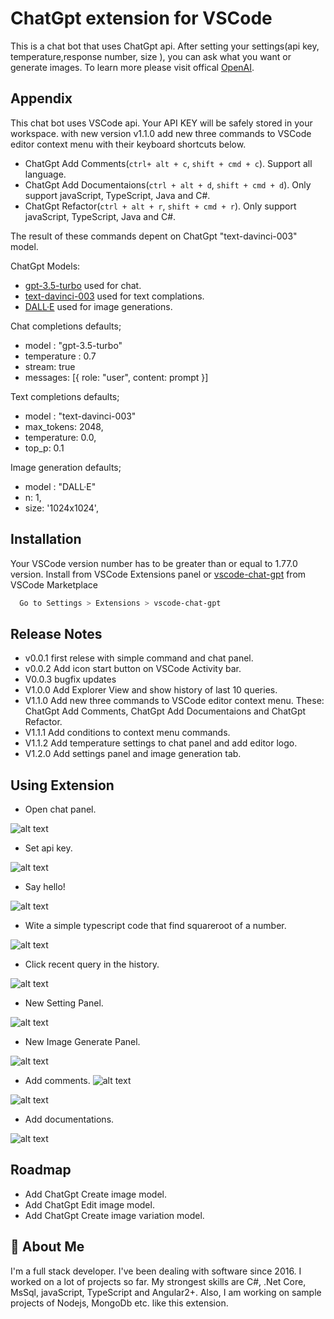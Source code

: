 
# ChatGpt extension for VSCode

This is a chat bot that uses ChatGpt api. After setting your settings(api key, temperature,response number, size ), you can ask what you want or generate images. 
To learn more please visit offical [OpenAI](https://openai.com/).

## Appendix

This chat bot uses VSCode api. Your API KEY will be safely stored in your workspace.
with new version v1.1.0 add new three commands to VSCode editor context menu with their keyboard shortcuts below.

- ChatGpt Add Comments(`ctrl+ alt + c`, `shift + cmd + c`). Support all language.
- ChatGpt Add Documentaions(`ctrl + alt + d`, `shift + cmd + d`). Only support javaScript, TypeScript, Java and C#.
- ChatGpt Refactor(`ctrl + alt + r`, `shift + cmd + r`). Only support javaScript, TypeScript, Java and C#.

The result of these commands depent on ChatGpt "text-davinci-003" model. 

ChatGpt Models:
- [gpt-3.5-turbo](https://github.com/kydycode/chatgpt-3.5-turbo) used for chat.
- [text-davinci-003](https://platform.openai.com/docs/models/gpt-3-5) used for text complations.
- [DALL·E](https://platform.openai.com/docs/models/dall-e) used for image generations.

Chat completions defaults;
- model : "gpt-3.5-turbo"
- temperature : 0.7
- stream: true
- messages: [{ role: "user", content: prompt }]

Text completions defaults;
- model : "text-davinci-003"
- max_tokens: 2048,
- temperature: 0.0,
- top_p: 0.1

Image generation defaults;
- model : "DALL·E"
- n: 1,
- size: '1024x1024',

## Installation

Your VSCode version number has to be greater than or equal to 1.77.0 version.
Install from VSCode Extensions panel or [vscode-chat-gpt](https://marketplace.visualstudio.com/items?itemName=ikasann-self.vscode-chat-gpt) from VSCode Marketplace

```bash
  Go to Settings > Extensions > vscode-chat-gpt
```
## Release Notes

- v0.0.1 first relese with simple command and chat panel.
- v0.0.2 Add icon start button on VSCode Activity bar.
- V0.0.3 bugfix updates
- V1.0.0 Add Explorer View and show history of last 10 queries.
- V1.1.0 Add new three commands to VSCode editor context menu. These: ChatGpt Add Comments, ChatGpt Add Documentaions and ChatGpt Refactor.
- V1.1.1 Add conditions to context menu commands.
- V1.1.2 Add temperature settings to chat panel and add editor logo.
- V1.2.0 Add settings panel and image generation tab.
## Using Extension

* Open chat panel.

![alt text](https://github.com/ismailkasan/chat-gpt-vscode-extension/blob/main/src/images/start-and-api-key.gif?raw=true)

* Set api key.

![alt text](https://github.com/ismailkasan/chat-gpt-vscode-extension/blob/main/src/images/extension.png?raw=true)

* Say hello!

![alt text](https://github.com/ismailkasan/chat-gpt-vscode-extension/blob/main/src/images/extension-1.png?raw=true)

* Wite a simple typescript code that find squareroot of a number.

![alt text](https://github.com/ismailkasan/chat-gpt-vscode-extension/blob/main/src/images/extension-2.png?raw=true)

* Click recent query in the history.

![alt text](https://github.com/ismailkasan/chat-gpt-vscode-extension/blob/main/src/images/history-clear.gif?raw=true)

* New Setting Panel.

![alt text](https://github.com/ismailkasan/chat-gpt-vscode-extension/blob/main/src/images/new-ask-gpt.png?raw=true)

* New Image Generate Panel.

![alt text](https://github.com/ismailkasan/chat-gpt-vscode-extension/blob/main/src/images/generate-image.png?raw=true)

* Add comments.
![alt text](https://github.com/ismailkasan/chat-gpt-vscode-extension/blob/main/src/images/add-comment-1.png?raw=true)

![alt text](https://github.com/ismailkasan/chat-gpt-vscode-extension/blob/main/src/images/add-comment-2.png?raw=true)

* Add documentations.

![alt text](https://github.com/ismailkasan/chat-gpt-vscode-extension/blob/main/src/images/add-documentation-1.png?raw=true)

## Roadmap

- Add ChatGpt Create image model.
- Add ChatGpt Edit image model.
- Add ChatGpt Create image variation model.

## 🚀 About Me
I'm a full stack developer. I've been dealing with software since 2016. I worked on a lot of projects so far. My strongest skills are C#, .Net
Core, MsSql, javaScript, TypeScript and Angular2+. Also, I am working on sample projects of Nodejs, MongoDb etc. like this extension.